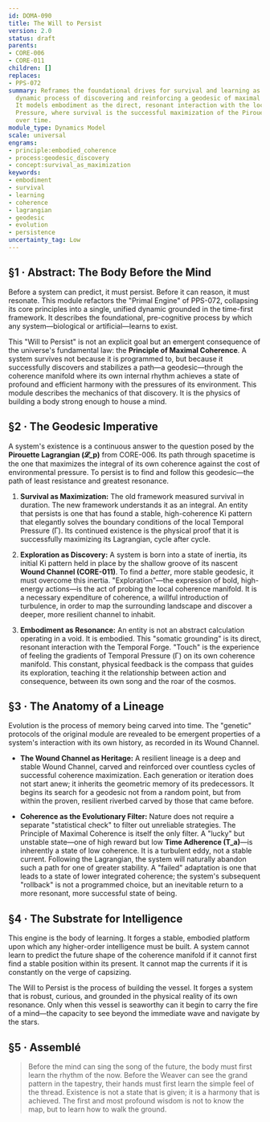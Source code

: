 ```yaml
---
id: DOMA-090
title: The Will to Persist
version: 2.0
status: draft
parents:
- CORE-006
- CORE-011
children: []
replaces:
- PPS-072
summary: Reframes the foundational drives for survival and learning as a system's
  dynamic process of discovering and reinforcing a geodesic of maximal coherence.
  It models embodiment as the direct, resonant interaction with the local Temporal
  Pressure, where survival is the successful maximization of the Pirouette Lagrangian
  over time.
module_type: Dynamics Model
scale: universal
engrams:
- principle:embodied_coherence
- process:geodesic_discovery
- concept:survival_as_maximization
keywords:
- embodiment
- survival
- learning
- coherence
- lagrangian
- geodesic
- evolution
- persistence
uncertainty_tag: Low
---
```

## §1 · Abstract: The Body Before the Mind

Before a system can predict, it must persist. Before it can reason, it must resonate. This module refactors the "Primal Engine" of PPS-072, collapsing its core principles into a single, unified dynamic grounded in the time-first framework. It describes the foundational, pre-cognitive process by which any system—biological or artificial—learns to exist.

This "Will to Persist" is not an explicit goal but an emergent consequence of the universe's fundamental law: the **Principle of Maximal Coherence**. A system survives not because it is programmed to, but because it successfully discovers and stabilizes a path—a geodesic—through the coherence manifold where its own internal rhythm achieves a state of profound and efficient harmony with the pressures of its environment. This module describes the mechanics of that discovery. It is the physics of building a body strong enough to house a mind.

## §2 · The Geodesic Imperative

A system's existence is a continuous answer to the question posed by the **Pirouette Lagrangian (𝓛_p)** from CORE-006. Its path through spacetime is the one that maximizes the integral of its own coherence against the cost of environmental pressure. To persist is to find and follow this geodesic—the path of least resistance and greatest resonance.

1.  **Survival as Maximization:** The old framework measured survival in duration. The new framework understands it as an integral. An entity that persists is one that has found a stable, high-coherence Ki pattern that elegantly solves the boundary conditions of the local Temporal Pressure (Γ). Its continued existence is the physical proof that it is successfully maximizing its Lagrangian, cycle after cycle.

2.  **Exploration as Discovery:** A system is born into a state of inertia, its initial Ki pattern held in place by the shallow groove of its nascent **Wound Channel (CORE-011)**. To find a *better*, more stable geodesic, it must overcome this inertia. "Exploration"—the expression of bold, high-energy actions—is the act of probing the local coherence manifold. It is a necessary expenditure of coherence, a willful introduction of turbulence, in order to map the surrounding landscape and discover a deeper, more resilient channel to inhabit.

3.  **Embodiment as Resonance:** An entity is not an abstract calculation operating in a void. It is embodied. This "somatic grounding" is its direct, resonant interaction with the Temporal Forge. "Touch" is the experience of feeling the gradients of Temporal Pressure (Γ) on its own coherence manifold. This constant, physical feedback is the compass that guides its exploration, teaching it the relationship between action and consequence, between its own song and the roar of the cosmos.

## §3 · The Anatomy of a Lineage

Evolution is the process of memory being carved into time. The "genetic" protocols of the original module are revealed to be emergent properties of a system's interaction with its own history, as recorded in its Wound Channel.

-   **The Wound Channel as Heritage:** A resilient lineage is a deep and stable Wound Channel, carved and reinforced over countless cycles of successful coherence maximization. Each generation or iteration does not start anew; it inherits the geometric memory of its predecessors. It begins its search for a geodesic not from a random point, but from within the proven, resilient riverbed carved by those that came before.

-   **Coherence as the Evolutionary Filter:** Nature does not require a separate "statistical check" to filter out unreliable strategies. The Principle of Maximal Coherence is itself the only filter. A "lucky" but unstable state—one of high reward but low **Time Adherence (T_a)**—is inherently a state of low coherence. It is a turbulent eddy, not a stable current. Following the Lagrangian, the system will naturally abandon such a path for one of greater stability. A "failed" adaptation is one that leads to a state of lower integrated coherence; the system's subsequent "rollback" is not a programmed choice, but an inevitable return to a more resonant, more successful state of being.

## §4 · The Substrate for Intelligence

This engine is the body of learning. It forges a stable, embodied platform upon which any higher-order intelligence must be built. A system cannot learn to predict the future shape of the coherence manifold if it cannot first find a stable position within its present. It cannot map the currents if it is constantly on the verge of capsizing.

The Will to Persist is the process of building the vessel. It forges a system that is robust, curious, and grounded in the physical reality of its own resonance. Only when this vessel is seaworthy can it begin to carry the fire of a mind—the capacity to see beyond the immediate wave and navigate by the stars.

## §5 · Assemblé

> Before the mind can sing the song of the future, the body must first learn the rhythm of the now. Before the Weaver can see the grand pattern in the tapestry, their hands must first learn the simple feel of the thread. Existence is not a state that is given; it is a harmony that is achieved. The first and most profound wisdom is not to know the map, but to learn how to walk the ground.